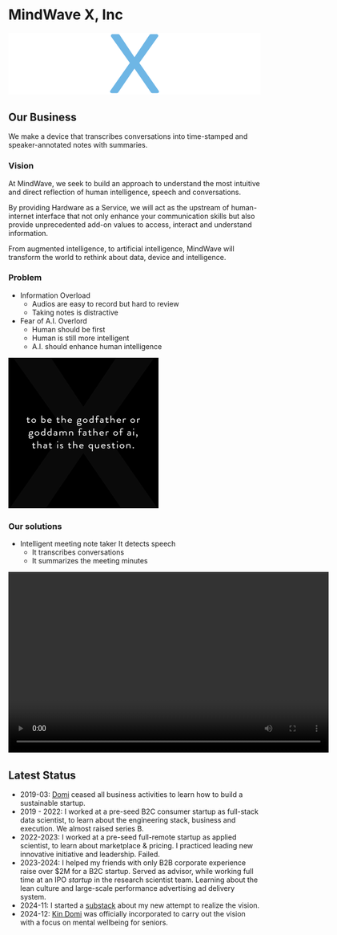 <head>
  <link rel="icon" href="assets/favicon.ico" type="image/x-icon">
  <!-- Google tag (gtag.js) -->
  <script async src="https://www.googletagmanager.com/gtag/js?id=G-4YC775YV2T"></script>
  <script>
    window.dataLayer = window.dataLayer || [];
    function gtag(){dataLayer.push(arguments);}
    gtag('js', new Date());

    gtag('config', 'G-4YC775YV2T');
  </script>
</head>

# MindWave X, Inc 
![logo](assets/Logo.png)

## Our Business
We make a device that transcribes conversations into time-stamped and speaker-annotated notes with summaries.

### Vision
At MindWave, we seek to build an approach to understand the most intuitive and direct reflection of human intelligence, speech and conversations.

By providing Hardware as a Service, we will act as the upstream of human-internet interface that not only enhance your communication skills but also provide unprecedented add-on values to access, interact and understand information.

From augmented intelligence, to artificial intelligence, MindWave will transform the world to rethink about data, device and intelligence.

### Problem
- Information Overload
    - Audios are easy to record but hard to review 
    - Taking notes is distractive
- Fear of A.I. Overlord
    - Human should be first
    - Human is still more intelligent
    - A.I. should enhance human intelligence

![AI safety](assets/GD.png)

### Our solutions
- Intelligent meeting note taker It detects speech
    - It transcribes conversations
    - It summarizes the meeting minutes

<video controls width="640" height="360">
  <source src="assets/MindWave Demo.mp4" type="video/mp4">
  Your browser does not support the video tag.
</video>


## Latest Status

- 2019-03: [Domi](https://domij.info/) ceased all business activities to learn how to build a sustainable startup.
- 2019 - 2022: I worked at a pre-seed B2C consumer startup as full-stack data scientist, to learn about the engineering stack, business and execution. We almost raised series B. 
-  2022-2023: I worked at a pre-seed full-remote startup as applied scientist, to learn about marketplace & pricing. I practiced leading new innovative initiative and leadership. Failed. 
- 2023-2024: I helped my friends with only B2B corporate experience raise over $2M for a B2C startup. Served as advisor, while working full time at an IPO $startup$ in the research scientist team. Learning about the lean culture and large-scale performance advertising ad delivery system. 
- 2024-11: I started a [substack](https://domijin.substack.com) about my new attempt to realize the vision. 
- 2024-12: [Kin Domi](kindomi.net) was officially incorporated to carry out the vision with a focus on mental wellbeing for seniors. 
